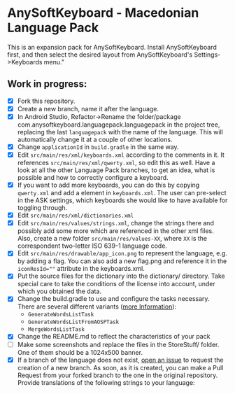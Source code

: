 # AnySoftKeyboard - Macedonian Language Pack

This is an expansion pack for AnySoftKeyboard.
Install AnySoftKeyboard first, and then select the desired layout from AnySoftKeyboard's Settings->Keyboards menu."

## Work in progress:
- [x] Fork this repository.
- [x] Create a new branch, name it after the language.
- [x] In Android Studio, Refactor->Rename the folder/package com.anysoftkeyboard.languagepack.languagepack in the project tree, replacing the last `languagepack` with the name of the language. This will automatically change it at a couple of other locations.
- [x] Change `applicationId` in `build.gradle` in the same way.
- [x] Edit `src/main/res/xml/keyboards.xml` according to the comments in it. It references `src/main/res/xml/qwerty.xml`, so edit this as well. Have a look at all the other Language Pack branches, to get an idea, what is possible and how to correctly configure a keyboard.
- [x] If you want to add more keyboards, you can do this by copying `qwerty.xml` and add a <keyboard> element in `keyboards.xml`. The user can pre-select in the ASK settings, which keyboards she would like to have available for toggling through.
- [x] Edit `src/main/res/xml/dictionaries.xml`
- [x] Edit `src/main/res/values/strings.xml`, change the strings there and possibly add some more which are referenced in the other xml files. Also, create a new folder `src/main/res/values-XX`, where `XX` is the correspondent two-letter ISO 639-1 language code.
- [x] Edit `src/main/res/drawable/app_icon.png` to represent the language, e.g. by adding a flag. You can also add a new flag.png and reference it in the `iconResId=""` attribute in the keyboards.xml.
- [x] Put the source files for the dictionary into the dictionary/ directory. Take special care to take the conditions of the license into account, under which you obtained the data.
- [x] Change the build.gradle to use and configure the tasks necessary. There are several different variants ([more Information](https://github.com/AnySoftKeyboard/AnySoftKeyboardTools/blob/master/README.md)):
    * `GenerateWordsListTask`
    * `GenerateWordsListFromAOSPTask`
    * `MergeWordsListTask`
- [x] Change the README.md to reflect the characteristics of your pack
- [ ] Make some screenshots and replace the files in the StoreStuff/ folder. One of them should be a 1024x500 banner.
- [x] If a branch of the language does not exist, [open an issue](https://github.com/AnySoftKeyboard/LanguagePack/issues/new) to request the creation of a new branch. As soon, as it is created, you can make a Pull Request from your forked branch to the one in the original repository. Provide translations of the following strings to your language:
